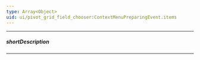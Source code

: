 ```yaml
---
type: Array<Object>
uid: ui/pivot_grid_field_chooser:ContextMenuPreparingEvent.items
---
```

---
##### shortDescription
<!-- Description goes here -->

---
<!-- Description goes here -->